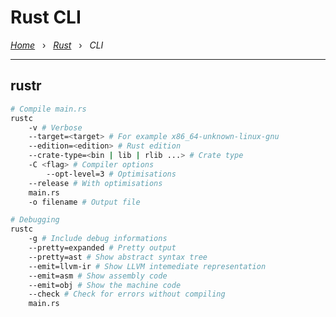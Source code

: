 # Rust CLI

*[Home](../README.md)* &nbsp; › &nbsp;
*[Rust](./rust.md)* &nbsp; › &nbsp;
*CLI*

---

## rustr

```bash
# Compile main.rs
rustc
    -v # Verbose
    --target=<target> # For example x86_64-unknown-linux-gnu
    --edition=<edition> # Rust edition
    --crate-type=<bin | lib | rlib ...> # Crate type
    -C <flag> # Compiler options 
        --opt-level=3 # Optimisations
    --release # With optimisations
    main.rs
    -o filename # Output file

# Debugging
rustc
    -g # Include debug informations
    --pretty=expanded # Pretty output
    --pretty=ast # Show abstract syntax tree
    --emit=llvm-ir # Show LLVM intemediate representation
    --emit=asm # Show assembly code
    --emit=obj # Show the machine code
    --check # Check for errors without compiling
    main.rs
```